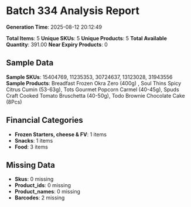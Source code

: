 # Batch 334 Analysis Report

**Generation Time**: 2025-08-12 20:12:49

**Total Items**: 5
**Unique SKUs**: 5
**Unique Products**: 5
**Total Available Quantity**: 391.00
**Near Expiry Products**: 0

## Sample Data
**Sample SKUs**: 15404769, 11235353, 30724637, 13123028, 31943556
**Sample Products**: Breadfast Frozen Okra Zero (400g)	, Soul Thins Spicy Citrus Cumin (53-63g), Tots Gourmet Popcorn Carmel (40-45g), Spuds Craft Cooked Tomato Bruschetta (40-50g), Todo Brownie Chocolate Cake (8Pcs)

## Financial Categories
- **Frozen Starters, cheese & FV**: 1 items
- **Snacks**: 1 items
- **Food**: 3 items

## Missing Data
- **Skus**: 0 missing
- **Product_ids**: 0 missing
- **Product_names**: 0 missing
- **Barcodes**: 2 missing
